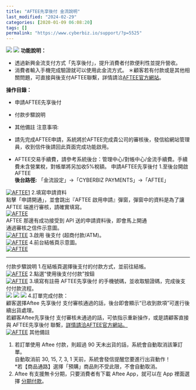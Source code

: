```yaml
---
title: "AFTEE先享後付 金流說明"
last_modified: "2024-02-29"
categories: [2020-01-09 06:08:20]
tags: []
permalink: "https://www.cyberbiz.io/support/?p=5525"
---
```


![](https://www.cyberbiz.io/support/wp-content/uploads/適用站別.png)
[![](https://www.cyberbiz.io/support/wp-content/uploads/台灣站.png)](https://www.cyberbiz.io/support/?page_id=2490)
**功能說明：**  

* 透過新興金流支付方式「先享後付」，提升消費者付款便利性並提升營收。
* 消費者輸入手機完成驗證就可以使用此金流方式。 ＊顧客若有付款或是其他相關問題，可直接與後支付AFTEE聯繫，詳情請洽[AFTEE官方網站](https://aftee.tw/)。  

**操作目錄：**

* 申請AFTEE先享後付
* 付款步驟說明
* 其他備註
注意事項:  

* 請先完成AFTEE申請，系統將於AFTEE完成貴公司的審核後，發信給網站管理員，收到信件後請回此頁面完成功能啟用。
* AFTEE交易手續費，請參考系統後台：管理中心/對帳中心/金流手續費。手續費未含營業稅，對帳單將另加收5%稅額。
申請AFTEE先享後付 1.至後台開啟 AFTEE  
**後台路徑:** 「金流設定」→「CYBERBIZ PAYMENTS」→「AFTEE」  

[![AFTEE1](https://www.cyberbiz.io/support/wp-content/uploads/AFTEE先享後付金流說明01.png)](https://www.cyberbiz.io/support/wp-content/uploads/AFTEE先享後付金流說明01.png) 2.填寫申請資料  
點擊「申請開通」，並會跳出『AFTEE 啟用申請』彈窗，彈窗中的資料是為了讓 AFTEE 端進行審核，請確實填寫。  
[![AFTEE](https://www.cyberbiz.io/support/wp-content/uploads/AFTEE先享後付金流說明02.png)](https://www.cyberbiz.io/support/wp-content/uploads/AFTEE先享後付金流說明02.png)  
AFTEE 那邊有成功接受到 API 送的申請資料後，即會馬上開通  
通過審核之信件示意圖。  
[![AFTEE](https://www.cyberbiz.io/support/wp-content/uploads/2021/10/AFTEE先享後付金流說明03.png)](https://www.cyberbiz.io/support/wp-content/uploads/2021/10/AFTEE先享後付金流說明03.png) 3.啟用 後支付 (超商付款/ATM)。  
[![AFTEE](https://www.cyberbiz.io/support/wp-content/uploads/2021/10/AFTEE先享後付金流說明04.png)](https://www.cyberbiz.io/support/wp-content/uploads/2021/10/AFTEE先享後付金流說明04.png) 4.前台結帳頁示意圖。  
[![AFTEE](https://www.cyberbiz.io/support/wp-content/uploads/2021/10/AFTEE先享後付金流說明05.png)](https://www.cyberbiz.io/support/wp-content/uploads/2021/10/AFTEE先享後付金流說明05.png)

* * *

付款步驟說明 1.在結帳頁選擇後支付的付款方式，並前往結帳。  
[![AFTEE](https://www.cyberbiz.io/support/wp-content/uploads/2021/10/AFTEE先享後付金流說明06.png)](https://www.cyberbiz.io/support/wp-content/uploads/2021/10/AFTEE先享後付金流說明06.png) 2.點選“使用後支付付款”按鈕  
[![AFTEE](https://www.cyberbiz.io/support/wp-content/uploads/2021/10/AFTEE先享後付金流說明06.png)](https://www.cyberbiz.io/support/wp-content/uploads/2021/10/AFTEE先享後付金流說明06.png) 3.填寫有註冊 AFTEE先享後付
的手機號碼，並收取驗證碼，完成後支付付款流程。  
[](https://www.cyberbiz.io/support/wp-content/uploads/2021/10/AFTEE先享後付金流說明07.png)[![](https://www.cyberbiz.io/support/wp-content/uploads/2021/10/AFTEE先享後付金流說明07.png)](https://www.cyberbiz.io/support/wp-content/uploads/2021/10/AFTEE先享後付金流說明07.png)
[![](https://www.cyberbiz.io/support/wp-content/uploads/2021/10/AFTEE先享後付金流說明08.png)](https://www.cyberbiz.io/support/wp-content/uploads/2021/10/AFTEE先享後付金流說明08.png)
[![](https://www.cyberbiz.io/support/wp-content/uploads/2021/10/AFTEE先享後付金流說明09.png)](https://www.cyberbiz.io/support/wp-content/uploads/2021/10/AFTEE先享後付金流說明09.png) 4.訂單完成付款：  
顧客選擇Aftee 先享後付 支付審核通過的話，後台即會顯示“已收到款項”可進行後續出貨處理。  
若顧客Aftee先享後付 支付審核未通過的話，可依指示重新操作，或是請顧客直接與 AFTEE先享後付
聯繫，[詳情請洽AFTEE官方網站。](https://aftee.tw/)  
[![AFTEE](https://www.cyberbiz.io/support/wp-content/uploads/2021/10/AFTEE先享後付金流說明10.png)](https://www.cyberbiz.io/support/wp-content/uploads/2021/10/AFTEE先享後付金流說明10.png) 其他備註

1. 若訂單使用 Aftee 付款，則超過 90 天未出貨的話，系統會自動取消該筆訂單。  
自動取消前 30, 15, 7, 3, 1 天前，系統會發信提醒您要進行出貨動作！  
*若【商品通路】選擇「預購」商品則不受此限，不會自動取消。
2. Aftee 有支援無卡分期，只要消費者有下載 Aftee App，就可以在 App 裡面選擇 [分期付款](https://netprotections.freshdesk.com/support/solutions/articles/70000197869-%E5%8F%AA%E6%9C%89app%E6%9C%83%E5%93%A1%E8%83%BD%E5%88%86%E6%9C%9F%E5%97%8E-)。

